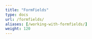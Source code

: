```yaml
---
title: "FormFields"
type: docs
url: /formfields/
aliases: [/working-with-formfields/]
weight: 120
---
```


